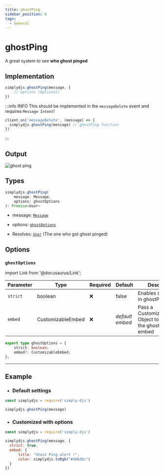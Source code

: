 ```yaml
---
title: ghostPing
sidebar_position: 6
tags:
  - General
---
```


# ghostPing

A great system to see **who ghost pinged**


## Implementation

```js
simplydjs.ghostPing(message, {
    // options (Optional)
})
```

:::info INFO
This should be implemented in the `messageDelete` event and requires `Message Intent`!

```js
client.on('messageDelete', (message) => {
  simplydjs.ghostPing(message) // ghostPing function
})
```

:::

## Output

![ghost ping](https://i.postimg.cc/k59XWSNh/image.png)


## Types
```ts
simplydjs.ghostPing(
	message: Message,
	options: ghostOptions
): Promise<User>
```

- message: [`Message`](https://old.discordjs.dev/#/docs/discord.js/main/class/Message)
- options: [`ghostOptions`](#ghostoptions)

- Resolves: [`User`](https://old.discordjs.dev/#/docs/discord.js/main/class/User) (The one who got ghost pinged)

## Options

### `ghostOptions`

import Link from '@docusaurus/Link';

| Parameter | Type | Required | Default    | Description |
| --------- | ----- | -------- | -------- | ---------- |
| `strict` | <Link to="https://developer.mozilla.org/en-US/docs/Web/JavaScript/Reference/Global_Objects/Boolean">boolean</Link>       | ❌ | false | Enables strict mode in ghostPing |
| `embed` | <Link to="../typedef/customizableembed">CustomizableEmbed</Link>         | ❌  | _default embed_  | Pass a CustomizableEmbed Object to customize the ghost ping embed  |

```ts
export type ghostOptions = {
	strict: boolean;
	embed?: CustomizableEmbed;
};
```


-----------------

## Example

- ### Default settings

```js title="messageDelete.js"
const simplydjs = require('simply-djs')

simplydjs.ghostPing(message)
```

- ### Customized with options

```js title="messageDelete.js"
const simplydjs = require('simply-djs')

simplydjs.ghostPing(message, { 
  strict: true,
  embed: {
	  title: "Ghost Ping alert !",
	  color: simplydjs.toRgb("#406dbc")
  }
})
```
